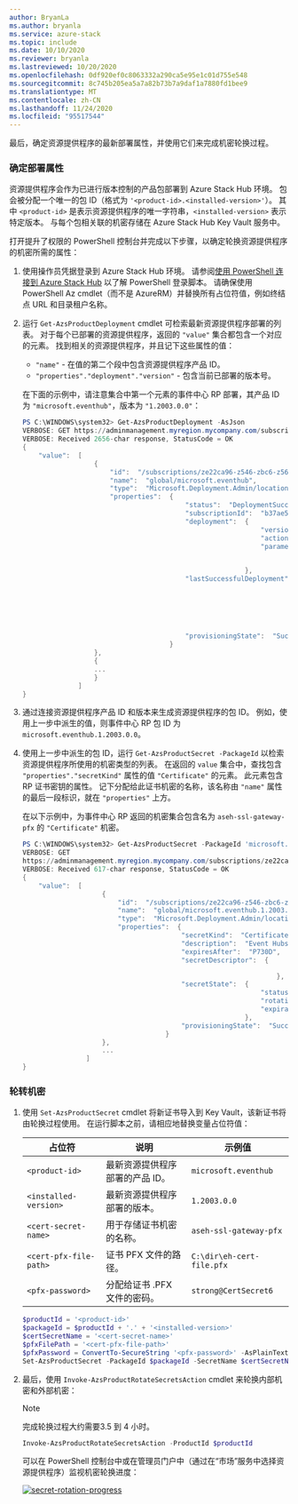 ```yaml
---
author: BryanLa
ms.author: bryanla
ms.service: azure-stack
ms.topic: include
ms.date: 10/10/2020
ms.reviewer: bryanla
ms.lastreviewed: 10/20/2020
ms.openlocfilehash: 0df920ef0c8063332a290ca5e95e1c01d755e548
ms.sourcegitcommit: 8c745b205ea5a7a82b73b7a9daf1a7880fd1bee9
ms.translationtype: MT
ms.contentlocale: zh-CN
ms.lasthandoff: 11/24/2020
ms.locfileid: "95517544"
---
```

最后，确定资源提供程序的最新部署属性，并使用它们来完成机密轮换过程。

### <a name="determine-deployment-properties"></a>确定部署属性

资源提供程序会作为已进行版本控制的产品包部署到 Azure Stack Hub 环境。 包会被分配一个唯一的包 ID（格式为 `'<product-id>.<installed-version>'`）。 其中 `<product-id>` 是表示资源提供程序的唯一字符串，`<installed-version>` 表示特定版本。 与每个包相关联的机密存储在 Azure Stack Hub Key Vault 服务中。 

打开提升了权限的 PowerShell 控制台并完成以下步骤，以确定轮换资源提供程序的机密所需的属性：

1. 使用操作员凭据登录到 Azure Stack Hub 环境。 请参阅[使用 PowerShell 连接到 Azure Stack Hub](../operator/azure-stack-powershell-configure-admin.md) 以了解 PowerShell 登录脚本。 请确保使用 PowerShell Az cmdlet（而不是 AzureRM）并替换所有占位符值，例如终结点 URL 和目录租户名称。

2. 运行 `Get-AzsProductDeployment` cmdlet 可检索最新资源提供程序部署的列表。 对于每个已部署的资源提供程序，返回的 `"value"` 集合都包含一个对应的元素。 找到相关的资源提供程序，并且记下这些属性的值：
   - `"name"` - 在值的第二个段中包含资源提供程序产品 ID。 
   - `"properties"."deployment"."version"` - 包含当前已部署的版本号。 

   在下面的示例中，请注意集合中第一个元素的事件中心 RP 部署，其产品 ID 为 `"microsoft.eventhub"`，版本为 `"1.2003.0.0"`：

   ```powershell
   PS C:\WINDOWS\system32> Get-AzsProductDeployment -AsJson
   VERBOSE: GET https://adminmanagement.myregion.mycompany.com/subscriptions/ze22ca96-z546-zbc6-z566-z35f68799816/providers/Microsoft.Deployment.Admin/locations/global/productDeployments?api-version=2019-01-01 with 0-char payload
   VERBOSE: Received 2656-char response, StatusCode = OK
   {
       "value":  [
                     {
                         "id":  "/subscriptions/ze22ca96-z546-zbc6-z566-z35f68799816/providers/Microsoft.Deployment.Admin/locations/global/productDeployments/microsoft.eventhub",
                         "name":  "global/microsoft.eventhub",
                         "type":  "Microsoft.Deployment.Admin/locations/productDeployments",
                         "properties":  {
                                            "status":  "DeploymentSucceeded",
                                            "subscriptionId":  "b37ae55a-a6c6-4474-ba97-81519412adf5",
                                            "deployment":  {
                                                               "version":  "1.2003.0.0",
                                                               "actionPlanInstanceResourceId":"/subscriptions/ze22ca96-z546-zbc6-z566-z35f68799816/providers/Microsoft.Deployment.Admin/locations/global/actionplans/abcdfcd3-fef0-z1a3-z85d-z6ceb0f31e36",
                                                               "parameters":  {
   
                                                                              }
                                                           },
                                            "lastSuccessfulDeployment":  {
                                                                             "version":  "1.2003.0.0",
                                                                             "actionPlanInstanceResourceId":"/subscriptions/ze22ca96-z546-zbc6-z566-z35f68799816/providers/Microsoft.Deployment.Admin/locations/global/actionplans/abcdfcd3-fef0-z1a3-z85d-z6ceb0f31e36",
                                                                             "parameters":  {
   
                                                                                            }
                                                                         },
                                            "provisioningState":  "Succeeded"
                                        }
                     },
                     {
                     ...
                     }
                 ]
   }
   ```

3. 通过连接资源提供程序产品 ID 和版本来生成资源提供程序的包 ID。 例如，使用上一步中派生的值，则事件中心 RP 包 ID 为 `microsoft.eventhub.1.2003.0.0`。 

4. 使用上一步中派生的包 ID，运行 `Get-AzsProductSecret -PackageId` 以检索资源提供程序所使用的机密类型的列表。 在返回的 `value` 集合中，查找包含 `"properties"."secretKind"` 属性的值 `"Certificate"` 的元素。 此元素包含 RP 证书密钥的属性。 记下分配给此证书机密的名称，该名称由 `"name"` 属性的最后一段标识，就在 `"properties"` 上方。 

   在以下示例中，为事件中心 RP 返回的机密集合包含名为 `aseh-ssl-gateway-pfx` 的 `"Certificate"` 机密。 

    ```powershell
    PS C:\WINDOWS\system32> Get-AzsProductSecret -PackageId 'microsoft.eventhub.1.2003.0.0' -AsJson
    VERBOSE: GET
    https://adminmanagement.myregion.mycompany.com/subscriptions/ze22ca96-z546-zbc6-z566-z35f68799816/providers/Microsoft.Deployment.Admin/locations/global/productPackages/microsoft.eventhub.1.2003.0.0/secrets?api-version=2019-01-01 with 0-char payload
    VERBOSE: Received 617-char response, StatusCode = OK
    {
        "value":  [
                        {
                            "id":  "/subscriptions/ze22ca96-z546-zbc6-z566-z35f68799816/providers/Microsoft.Deployment.Admin/locations/global/productPackages/microsoft.eventhub.1.2003.0.0/secrets/aseh-ssl-gateway-pfx",
                            "name":  "global/microsoft.eventhub.1.2003.0.0/aseh-ssl-gateway-pfx",
                            "type":  "Microsoft.Deployment.Admin/locations/productPackages/secrets",
                            "properties":  {
                                            "secretKind":  "Certificate",
                                            "description":  "Event Hubs gateway SSL certificate.",
                                            "expiresAfter":  "P730D",
                                            "secretDescriptor":  {
    
                                                                    },
                                            "secretState":  {
                                                                "status":  "Deployed",
                                                                "rotationStatus":  "None",
                                                                "expirationDate":  "2022-03-31T00:16:05.3068718Z"
                                                            },
                                            "provisioningState":  "Succeeded"
                                        }
                        },
                        ...
                    ]
    }
    ```

### <a name="rotate-the-secrets"></a>轮转机密

1. 使用 `Set-AzsProductSecret` cmdlet 将新证书导入到 Key Vault，该新证书将由轮换过程使用。 在运行脚本之前，请相应地替换变量占位符值：

   | 占位符 | 说明 | 示例值 |
   | ----------- | ----------- | --------------|
   | `<product-id>` | 最新资源提供程序部署的产品 ID。 | `microsoft.eventhub` |
   | `<installed-version>` | 最新资源提供程序部署的版本。 | `1.2003.0.0` |
   | `<cert-secret-name>` | 用于存储证书机密的名称。 | `aseh-ssl-gateway-pfx` |
   | `<cert-pfx-file-path>` | 证书 PFX 文件的路径。 | `C:\dir\eh-cert-file.pfx` |
   | `<pfx-password>` | 分配给证书 .PFX 文件的密码。 | `strong@CertSecret6` |

   ```powershell
   $productId = '<product-id>'
   $packageId = $productId + '.' + '<installed-version>'
   $certSecretName = '<cert-secret-name>' 
   $pfxFilePath = '<cert-pfx-file-path>'
   $pfxPassword = ConvertTo-SecureString '<pfx-password>' -AsPlainText -Force   
   Set-AzsProductSecret -PackageId $packageId -SecretName $certSecretName -PfxFileName $pfxFilePath -PfxPassword $pfxPassword -Force
   ```

2. 最后，使用 `Invoke-AzsProductRotateSecretsAction` cmdlet 来轮换内部机密和外部机密：

   > [!NOTE]
   > 完成轮换过程大约需要3.5 到 4 小时。

   ```powershell
   Invoke-AzsProductRotateSecretsAction -ProductId $productId
   ```
   
   可以在 PowerShell 控制台中或在管理员门户中（通过在“市场”服务中选择资源提供程序）监视机密轮换进度：

   [![secret-rotation-progress](media/resource-provider-va-rotate-secrets-rotate/secret-rotation-in-progress.png)](media/resource-provider-va-rotate-secrets-rotate/secret-rotation-in-progress.png#lightbox)


